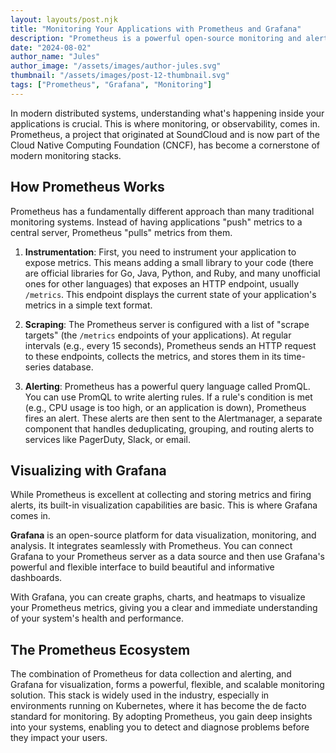 ```yaml
---
layout: layouts/post.njk
title: "Monitoring Your Applications with Prometheus and Grafana"
description: "Prometheus is a powerful open-source monitoring and alerting toolkit. Paired with Grafana for visualization, it forms a comprehensive solution for observing the health and performance of your systems."
date: "2024-08-02"
author_name: "Jules"
author_image: "/assets/images/author-jules.svg"
thumbnail: "/assets/images/post-12-thumbnail.svg"
tags: ["Prometheus", "Grafana", "Monitoring"]
---
```


In modern distributed systems, understanding what's happening inside your applications is crucial. This is where monitoring, or observability, comes in. Prometheus, a project that originated at SoundCloud and is now part of the Cloud Native Computing Foundation (CNCF), has become a cornerstone of modern monitoring stacks.

## How Prometheus Works

Prometheus has a fundamentally different approach than many traditional monitoring systems. Instead of having applications "push" metrics to a central server, Prometheus "pulls" metrics from them.

1.  **Instrumentation**: First, you need to instrument your application to expose metrics. This means adding a small library to your code (there are official libraries for Go, Java, Python, and Ruby, and many unofficial ones for other languages) that exposes an HTTP endpoint, usually `/metrics`. This endpoint displays the current state of your application's metrics in a simple text format.

2.  **Scraping**: The Prometheus server is configured with a list of "scrape targets" (the `/metrics` endpoints of your applications). At regular intervals (e.g., every 15 seconds), Prometheus sends an HTTP request to these endpoints, collects the metrics, and stores them in its time-series database.

3.  **Alerting**: Prometheus has a powerful query language called PromQL. You can use PromQL to write alerting rules. If a rule's condition is met (e.g., CPU usage is too high, or an application is down), Prometheus fires an alert. These alerts are then sent to the Alertmanager, a separate component that handles deduplicating, grouping, and routing alerts to services like PagerDuty, Slack, or email.

## Visualizing with Grafana

While Prometheus is excellent at collecting and storing metrics and firing alerts, its built-in visualization capabilities are basic. This is where Grafana comes in.

**Grafana** is an open-source platform for data visualization, monitoring, and analysis. It integrates seamlessly with Prometheus. You can connect Grafana to your Prometheus server as a data source and then use Grafana's powerful and flexible interface to build beautiful and informative dashboards.

With Grafana, you can create graphs, charts, and heatmaps to visualize your Prometheus metrics, giving you a clear and immediate understanding of your system's health and performance.

## The Prometheus Ecosystem

The combination of Prometheus for data collection and alerting, and Grafana for visualization, forms a powerful, flexible, and scalable monitoring solution. This stack is widely used in the industry, especially in environments running on Kubernetes, where it has become the de facto standard for monitoring. By adopting Prometheus, you gain deep insights into your systems, enabling you to detect and diagnose problems before they impact your users.
